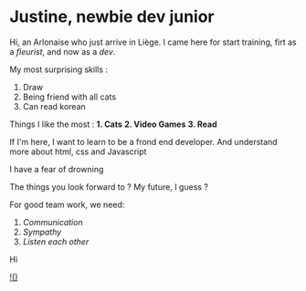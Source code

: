 
# Justine, newbie dev junior

Hi, an Arlonaise who just arrive in Liège.
I came here for start training, firt as a *fleurist*, and now as a *dev*.

My most surprising skills :
1. Draw
2. Being friend with all cats
3. Can read korean

Things I like the most :
**1. Cats**
**2. Video Games**
**3. Read**

If I'm here, I want to learn to be a frond end developer.
And understand more about html, css and Javascript

I have a fear of drowning

The things you look forward to ? My future, I guess ?

For good team work, we need:
1. *Communication*
2. *Sympathy*
3. *Listen each other*

Hi

[!()](https://storage.googleapis.com/smartphoto-express-production-wp-blogs-com/9/2017/08/comment-creer-un-album-photo-gif-chat-etonne.gif)
